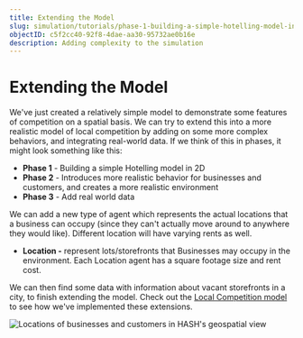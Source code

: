 ```yaml
---
title: Extending the Model
slug: simulation/tutorials/phase-1-building-a-simple-hotelling-model-in-2d/building-the-local-competition-model
objectID: c5f2cc40-92f8-4dae-aa30-95732ae0b16e
description: Adding complexity to the simulation
---
```


# Extending the Model

We've just created a relatively simple model to demonstrate some features of competition on a spatial basis. We can try to extend this into a more realistic model of local competition by adding on some more complex behaviors, and integrating real-world data. If we think of this in phases, it might look something like this:

* **Phase 1** - Building a simple Hotelling model in 2D
* **Phase 2** - Introduces more realistic behavior for businesses and customers, and creates a more realistic environment 
* **Phase 3** - Add real world data 

We can add a new type of agent which represents the actual locations that a business can occupy \(since they can't actually move around to anywhere they would like\). Different location will have varying rents as well.

* **Location -** represent lots/storefronts that Businesses may occupy in the environment. Each Location agent has a square footage size and rent cost.

We can then find some data with information about vacant storefronts in a city, to finish extending the model. Check out the [Local Competition model](/@hash/local-competition) to see how we've implemented these extensions.

![Locations of businesses and customers in HASH&apos;s geospatial view](https://cdn-us1.hash.ai/site/docs/screen-shot-2020-06-24-at-4.56.47-pm.png)


